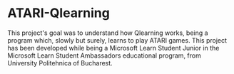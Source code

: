 # ATARI-Qlearning
This project's goal was to understand how Qlearning works, being a program which, slowly but surely, learns to play ATARI games. This project has been developed while being a Microsoft Learn Student Junior in the Microsoft Learn Student Ambassadors educational program, from University Politehnica of Bucharest.
